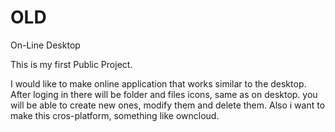 OLD
===
On-Line Desktop

This is my first Public Project.

I would like to make online application that works similar to the desktop.
After loging in there will be folder and files icons, same as on desktop.
you will be able to create new ones, modify them and delete them.
Also i want to make this cros-platform, something like owncloud.

